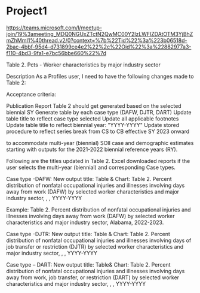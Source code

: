 # Project1
https://teams.microsoft.com/l/meetup-join/19%3ameeting_MDQ0NGUxZTctN2QwMC00Y2IzLWFlZDAtOTM3YjBhZmZhMmI1%40thread.v2/0?context=%7b%22Tid%22%3a%223b06518d-2bac-4bbf-95d4-d731899ce4e2%22%2c%22Oid%22%3a%22882977a3-f110-4bd3-9fa1-e7bc56bbe660%22%7d

Table 2. Pcts - Worker characteristics by major industry sector


Description
As a Profiles user, I need to have the following changes made to Table 2:



Acceptance criteria: 

Publication Report Table 2 should get generated based on the selected biennial SY
Generate table by each case type (DAFW, DJTR, DART)
Update table title to reflect case type selected
Update all applicable footnotes
Update table title to reflect biennial year: "YYYY-YYYY"
Update stored procedure to reflect series break from CS to CB effective SY 2023 onward


to accommodate multi-year (biennial) SOII case and demographic estimates starting with outputs for the 2021-2022 biennial reference years (RY).







Following are the titles updated in Table 2. Excel downloaded reports if the user selects the multi-year (biennial) and corresponding Case types.

Case type -DAFW: New output title: Table & Chart:
Table 2. Percent distribution of nonfatal occupational injuries and illnesses involving days away from work (DAFW) by selected worker characteristics and major industry sector, <ownership>, <state>, YYYY-YYYY

Example: Table 2.  Percent distribution of nonfatal occupational injuries and illnesses involving days away from work (DAFW) by selected worker characteristics and major industry sector, Alabama, 2022-2023.


Case type -DJTR: New output title: Table & Chart:
Table 2. Percent distribution of nonfatal occupational injuries and illnesses involving days of job transfer or restriction (DJTR) by selected worker characteristics and major industry sector, <ownership>, <state>, YYYY-YYYY


Case type – DART: New output title: Table& Chart:
Table 2.  Percent distribution of nonfatal occupational injuries and illnesses involving days away from work, job transfer, or restriction (DART) by selected worker characteristics and major industry sector, <ownership>, <state>, YYYY-YYYY
